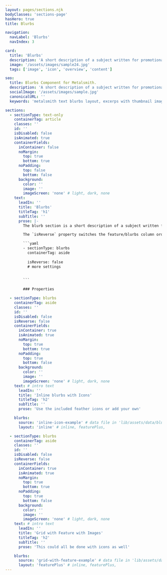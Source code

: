 ```yaml
---
layout: pages/sections.njk
bodyClasses: 'sections-page'
hasHero: true
title: Blurbs

navigation:
  navLabel: 'Blurbs'
  navIndex: 3

card:
  title: 'Blurbs'
  description: 'A short description of a subject written for promotional purposes and appearing in a card with an image or icon. An optional CTA provides a link to more info.'
  image: '/assets/images/sample24.jpg'
  tags: ['image', 'icon', 'overview', 'content']

seo:
  title: Blurbs Component for Metalsmith.
  description: 'A short description of a subject written for promotional purposes and appearing in a card with an image or icon. An optional CTA provides a link to more info.'
  socialImage: '/assets/images/sample.jpg'
  canonicalURL: ''
  keywords: 'metalsmith text blurbs layout, excerps with thumbnail image, text, optional cta, reversible layout, feature showcase'

sections:
  - sectionType: text-only
    containerTag: article
    classes: ''
    id: ''
    isDisabled: false
    isAnimated: true
    containerFields:
      inContainer: false
      noMargin:
        top: true
        bottom: true
      noPadding:
        top: false
        bottom: false
      background:
        color: ''
        image: ''
        imageScreen: 'none' # light, dark, none
    text:
      leadIn: ''
      title: 'Blurbs'
      titleTag: 'h1'
      subTitle: ''
      prose: |-
        The blurb section is a short description of a subject written for promotional purposes and appearing in a card with an image or icon. An optional CTA provides a link to more info.

        The `isReverse` property switches the feature/blurbs column order. The component handles responsive layouts automatically and includes lazy loading for media assets.

        ```yaml
        - sectionType: blurbs
          containerTag: aside
          
          isReverse: false
          # more settings

          
        ```

        ### Properties

  - sectionType: blurbs
    containerTag: aside
    classes: ''
    id: ''
    isDisabled: false
    isReverse: false
    containerFields:
      inContainer: true
      isAnimated: true
      noMargin:
        top: true
        bottom: true
      noPadding:
        top: true
        bottom: false
      background:
        color: ''
        image: ''
        imageScreen: 'none' # light, dark, none
    text: # intro text
      leadIn: ''
      title: 'Inline blurbs with Icons'
      titleTag: 'h2'
      subTitle: ''
      prose: 'Use the included feather icons or add your own'

    blurbs:
      source: 'inline-icon-example' # data file in 'lib/assets/data/blurbs'
      layout: 'inline' # inline, featurePlus,

  - sectionType: blurbs
    containerTag: aside
    classes: ''
    id: ''
    isDisabled: false
    isReverse: false
    containerFields:
      inContainer: true
      isAnimated: true
      noMargin:
        top: true
        bottom: true
      noPadding:
        top: true
        bottom: false
      background:
        color: ''
        image: ''
        imageScreen: 'none' # light, dark, none
    text: # intro text
      leadIn: ''
      title: 'Grid with Feature with Images'
      titleTag: 'h2'
      subTitle: ''
      prose: 'This could all be done with icons as well'

    blurbs:
      source: 'grid-with-feature-example' # data file in 'lib/assets/data/blurbs'
      layout: 'featurePlus' # inline, featurePlus,
---
```

